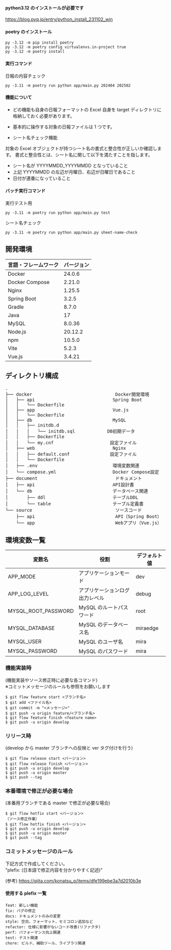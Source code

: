 #### python3.12 のインストールが必要です

https://blog.pyq.jp/entry/python_install_231102_win

#### poetry のインストール

```
py -3.12 -m pip install poetry
py -3.12 -m poetry config virtualenvs.in-project true
py -3.12 -m poetry install
```

#### 実行コマンド

日報の内容チェック
```
py -3.11 -m poetry run python app/main.py 202404 202502
```


#### 機能について

- どの機能も自身の日報フォーマットの Excel 自身を target ディレクトリに格納しておく必要があります。

- 基本的に操作する対象の日報ファイルは 1 つです。

- シート名チェック機能

対象の Excel オブジェクトが持つシート名の書式と整合性が正しいか確認します。
書式と整合性とは、シート名に関して以下を満たすことを指します。

- シート名が YYYYMMDD_YYYYMMDD となっていること
- 上記 YYYYMMDD の左辺が月曜日、右辺が日曜日であること
- 日付が連番になっていること

#### バッチ実行コマンド

実行テスト用

```
py -3.11 -m poetry run python app/main.py test
```

シート名チェック

```
py -3.11 -m poetry run python app/main.py sheet-name-check
```

## 開発環境

| 言語・フレームワーク | バージョン |
| -------------------- | ---------- |
| Docker               | 24.0.6     |
| Docker Compose       | 2.21.0     |
| Nginx                | 1.25.5     |
| Spring Boot          | 3.2.5      |
| Gradle               | 8.7.0      |
| Java                 | 17         |
| MySQL                | 8.0.36     |
| Node.js              | 20.12.2    |
| npm                  | 10.5.0     |
| Vite                 | 5.2.3      |
| Vue.js               | 3.4.21     |

## ディレクトリ構成

<pre>
.
├── docker                               Docker開発環境
│   ├── api                             Spring Boot
│   │   └── Dockerfile
│   ├── app                             Vue.js
│   │   └── Dockerfile
│   ├── db                              MySQL
│   │   ├── initdb.d
│   │   │   └── initdb.sql            DB初期データ
│   │   ├── Dockerfile
│   │   └── my.cnf                     設定ファイル
│   ├── web                             Nginx
│   │   ├── default.conf               設定ファイル
│   │   └── Dockerfile
│   ├── .env                            環境変数関連
│   └── compose.yml                     Docker Compose設定
├── document                             ドキュメント
│   ├── api                             API設計書
│   └── db                              データベース関連
│       ├── ddl                         テーブルDDL
│       └── table                       テーブル定義書
└── source                               ソースコード
    ├── api                              API（Spring Boot）
    └── app                              Webアプリ（Vue.js）
</pre>

## 環境変数一覧

| 変数名              | 役割                           | デフォルト値 |
| ------------------- | ------------------------------ | ------------ |
| APP_MODE            | アプリケーションモード         | dev          |
| APP_LOG_LEVEL       | アプリケーションログ出力レベル | debug        |
| MYSQL_ROOT_PASSWORD | MySQL のルートパスワード       | root         |
| MYSQL_DATABASE      | MySQL のデータベース名         | miraedge     |
| MYSQL_USER          | MySQL のユーザ名               | mira         |
| MYSQL_PASSWORD      | MySQL のパスワード             | mira         |

### 機能実装時

(機能実装やソース修正時に必要な各コマンド)  
※コミットメッセージのルールも参照をお願いします

```
$ git flow feature start <ブランチ名>
$ git add <ファイル名>
$ git commit -m "<メッセージ>"
$ git push -u origin feature/<ブランチ名>
$ git flow feature finish <feature name>
$ git push -u origin develop
```

### リリース時

(develop から master ブランチへの反映と ver タグ付けを行う)

```
$ git flow release start <バージョン>
$ git flow release finish <バージョン>
$ git push -u origin develop
$ git push -u origin master
$ git push --tag
```

### 本番環境で修正が必要な場合

(本番用ブランチである master で修正が必要な場合)

```
$ git flow hotfix start <バージョン>
（ソース修正作業）
$ git flow hotfix finish <バージョン>
$ git push -u origin develop
$ git push -u origin master
$ git push --tag
```

### コミットメッセージのルール

下記方式で作成してください。  
"plefix: (日本語で修正内容を分かりやすく記述)"

(参考) https://qiita.com/konatsu_p/items/dfe199ebe3a7d2010b3e

#### 使用する plefix 一覧

```
feat: 新しい機能
fix: バグの修正
docs: ドキュメントのみの変更
style: 空白、フォーマット、セミコロン追加など
refactor: 仕様に影響がないコード改善(リファクタ)
perf: パフォーマンス向上関連
test: テスト関連
chore: ビルド、補助ツール、ライブラリ関連
```
